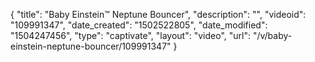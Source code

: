 {
    "title": "Baby Einstein&trade; Neptune Bouncer",
    "description": "",
    "videoid": "109991347",
    "date_created": "1502522805",
    "date_modified": "1504247456",
    "type": "captivate",
    "layout": "video",
    "url": "\/v\/baby-einstein-neptune-bouncer\/109991347"
}